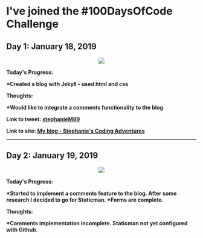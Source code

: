 <h1><strong>I've joined the #100DaysOfCode Challenge<strong></h1>

<h2 align=”center”>
Day 1: January 18, 2019
</h2>

<p align="center">
<img src="https://user-images.githubusercontent.com/31744964/51426154-5092d300-1bde-11e9-94d1-ce4145e4856a.JPG">
</p>

**Today's Progress**:

*Created a blog with Jekyll - used html and css

**Thoughts:**

*Would like to integrate a comments functionality to the blog

**Link to tweet:** [stephanieM89](https://twitter.com/stephanie_code/status/1086380647260803074)

**Link to site:**  [My blog - Stephanie's Coding Adventures](https://stephaniescodingadventures.com/)

<hr>

<h2 align=”center”>
Day 2: January 19, 2019
</h2>

<p align="center">
  <img src="https://user-images.githubusercontent.com/31744964/51439934-cff4d500-1cb8-11e9-82a4-684d356150b8.JPG"></p>


**Today's Progress:**

*Started to implement a comments feature to the blog. After some research I decided to go for Staticman.
*Forms are complete. 

**Thoughts:**

*Comments implementation incomplete.  Staticman not yet configured with Github.


